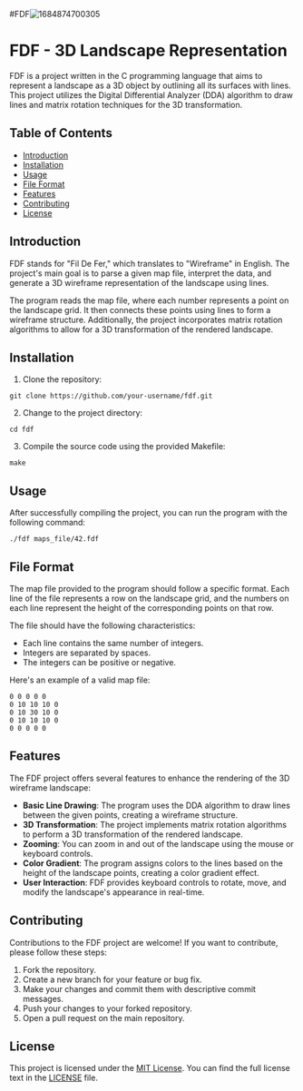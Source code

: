 
#FDF![1684874700305](https://github.com/ahmeedsabrri/fdf/assets/117507574/80e890d7-c329-4aae-9e77-711a448b3e8f)

# FDF - 3D Landscape Representation

FDF is a project written in the C programming language that aims to represent a landscape as a 3D object by outlining all its surfaces with lines. This project utilizes the Digital Differential Analyzer (DDA) algorithm to draw lines and matrix rotation techniques for the 3D transformation.

## Table of Contents
- [Introduction](#introduction)
- [Installation](#installation)
- [Usage](#usage)
- [File Format](#file-format)
- [Features](#features)
- [Contributing](#contributing)
- [License](#license)

## Introduction

FDF stands for "Fil De Fer," which translates to "Wireframe" in English. The project's main goal is to parse a given map file, interpret the data, and generate a 3D wireframe representation of the landscape using lines.

The program reads the map file, where each number represents a point on the landscape grid. It then connects these points using lines to form a wireframe structure. Additionally, the project incorporates matrix rotation algorithms to allow for a 3D transformation of the rendered landscape.

## Installation

1. Clone the repository:

```
git clone https://github.com/your-username/fdf.git
```

2. Change to the project directory:

```
cd fdf
```

3. Compile the source code using the provided Makefile:

```
make
```

## Usage

After successfully compiling the project, you can run the program with the following command:

```
./fdf maps_file/42.fdf
```

## File Format

The map file provided to the program should follow a specific format. Each line of the file represents a row on the landscape grid, and the numbers on each line represent the height of the corresponding points on that row.

The file should have the following characteristics:

- Each line contains the same number of integers.
- Integers are separated by spaces.
- The integers can be positive or negative.

Here's an example of a valid map file:

```
0 0 0 0 0
0 10 10 10 0
0 10 30 10 0
0 10 10 10 0
0 0 0 0 0
```

## Features

The FDF project offers several features to enhance the rendering of the 3D wireframe landscape:

- **Basic Line Drawing**: The program uses the DDA algorithm to draw lines between the given points, creating a wireframe structure.
- **3D Transformation**: The project implements matrix rotation algorithms to perform a 3D transformation of the rendered landscape.
- **Zooming**: You can zoom in and out of the landscape using the mouse or keyboard controls.
- **Color Gradient**: The program assigns colors to the lines based on the height of the landscape points, creating a color gradient effect.
- **User Interaction**: FDF provides keyboard controls to rotate, move, and modify the landscape's appearance in real-time.

## Contributing

Contributions to the FDF project are welcome! If you want to contribute, please follow these steps:

1. Fork the repository.
2. Create a new branch for your feature or bug fix.
3. Make your changes and commit them with descriptive commit messages.
4. Push your changes to your forked repository.
5. Open a pull request on the main repository.

## License

This project is licensed under the [MIT License](https://opensource.org/licenses/MIT). You can find the full license text in the [LICENSE](LICENSE) file.
